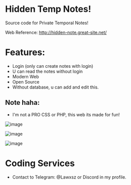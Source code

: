 # Hidden Temp Notes!
Source code for Private Temporal Notes!

Web Reference: http://hidden-note.great-site.net/

# Features:
- Login (only can create notes with login)
- U can read the notes without login
- Modern Web
- Open Source
- Without database, u can add and edit this.

## Note haha:
- I'm not a PRO CSS or PHP, this web its made for fun! 


![image](https://user-images.githubusercontent.com/116668706/226216844-31f62504-9541-463f-8baa-1f8e4992cefc.png)

![image](https://user-images.githubusercontent.com/116668706/226216871-2486a677-44d1-4ff5-8011-47310b0dea1f.png)

![image](https://user-images.githubusercontent.com/116668706/226216972-8bc0ea0b-d728-4c7d-a462-872282f9a015.png)

# Coding Services
- Contact to Telegram: @Lawxsz or Discord in my profile.
